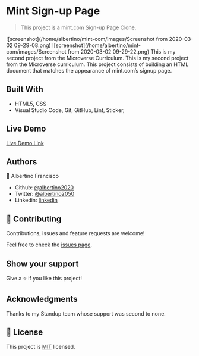 # Mint Sign-up Page

> This project is a mint.com Sign-up Page Clone.

![screenshot](/home/albertino/mint-com/images/Screenshot from 2020-03-02 09-29-08.png)
![screenshot](/home/albertino/mint-com/images/Screenshot from 2020-03-02 09-29-22.png)
This is my second project from the Microverse Curriculum. This is my second project from the Microverse curriculum. This project consists of building an HTML document that matches the appearance of mint.com’s signup page.

## Built With

- HTML5, CSS
- Visual Studio Code, Git, GitHub, Lint, Sticker,

## Live Demo

[Live Demo Link](https://github.com/Albertino2020/mint-com)



## Authors

👤 Albertino Francisco

- Github: [@albertino2020](https://github.com/Albertino2020)
- Twitter: [@albertino2050](https://twitter.com/albertino2050)
- Linkedin: [linkedin](https://linkedin.com/boamorte)

## 🤝 Contributing

Contributions, issues and feature requests are welcome!

Feel free to check the [issues page](https://github.com/Albertino2020/mint-com/issues).

## Show your support

Give a ⭐️ if you like this project!

## Acknowledgments

Thanks to my Standup team whose support was second to none.

## 📝 License

This project is [MIT](lic.url) licensed.
